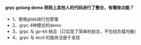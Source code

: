 #### grpc golang demo 将网上其他人的代码进行了整合，有哪些功能？
* 1、使用glide进行包管理
* 2、grpc 4种模式的demo
* 3、grpc 与 go-kit 结合（只实现了简单的结合，不包括负载均衡）
* 4、grpc 与 etcd 的服务注册于发现